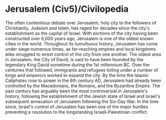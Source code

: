 # Jerusalem (Civ5)/Civilopedia

The often contentious debate over Jerusalem, holy city to the followers of Christianity, Judaism and Islam, has raged for decades since the city's establishment as the capital of Israel. With portions of the city having been constructed over 6,000 years ago, Jerusalem is one of the oldest known cities in the world. Throughout its tumultuous history, Jerusalem has come under siege numerous times, as far-reaching empires and local kingdoms alike struggled to wrest control of the city from one another.
The oldest area in Jerusalem, the City of David, is said to have been founded by the legendary King David sometime during the 1st millennium BC. Over the centuries that followed, immigrants and refugees toiling under a number of kings and emperors worked to expand the city. By the time the Islamic Caliphates rose to power in the 6th century AD, Jerusalem had already been controlled by the Macedonians, the Romans, and the Byzantine Empire.
The past century has arguably been the most controversial in Jerusalem's history, following the establishment of the Jewish state of Israel and Israel's subsequent annexation of Jerusalem following the Six-Day War. In the time since, Israel's control of Jerusalem has been one of the major hurdles preventing a resolution to the longstanding Israeli-Palestinian conflict.